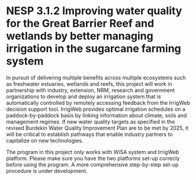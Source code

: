 # NESP 3.1.2 Improving water quality for the Great Barrier Reef and wetlands by better managing irrigation in the sugarcane farming system

In pursuit of delivering multiple benefits across multiple ecosystems such as freshwater estuaries, wetlands and reefs, this project will work in partnership with industry, extension, NRM, research and government organizations to develop and deploy an irrigation system that is automatically controlled by remotely accessing feedback from the IrrigWeb decision support tool. IrrigWeb provides optimal irrigation schedules on a paddock-by-paddock basis by linking information about climate, soils and management regimes. If new water quality targets as specified in the revised Burdekin Water Quality Improvement Plan are to be met by 2025, it will be critical to establish pathways that enable industry partners to capitalize on new technologies.

The program in this project only works with WiSA system and IrrigWeb platform. Please make sure you have the two platforms set-up correcly before using the program. A more comprehensive step-by-step set-up procedure is under development.
